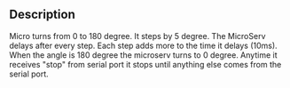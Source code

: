 ## Description
Micro turns from 0 to 180 degree. It steps by 5 degree. The MicroServ delays after every step. Each step adds more to the time it delays (10ms). When the angle is 180 degree the microserv turns to 0 degree. Anytime it receives "stop" from serial port it stops until anything else comes from the serial port.
